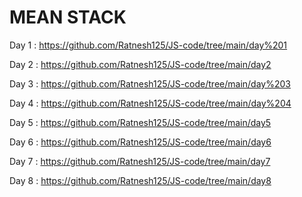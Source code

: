 # MEAN STACK  
Day 1 : https://github.com/Ratnesh125/JS-code/tree/main/day%201

Day 2 : https://github.com/Ratnesh125/JS-code/tree/main/day2

Day 3 : https://github.com/Ratnesh125/JS-code/tree/main/day%203

Day 4 : https://github.com/Ratnesh125/JS-code/tree/main/day%204

Day 5 : https://github.com/Ratnesh125/JS-code/tree/main/day5

Day 6 : https://github.com/Ratnesh125/JS-code/tree/main/day6

Day 7 : https://github.com/Ratnesh125/JS-code/tree/main/day7

Day 8 : https://github.com/Ratnesh125/JS-code/tree/main/day8

